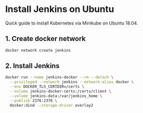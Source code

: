 # Install Jenkins on Ubuntu

Quick guide to install Kubernetes via Minikube on Ubuntu 18.04.

## 1. Create docker network

```bash
docker network create jenkins
```

## 2. Install Jenkins

```bash
docker run --name jenkins-docker --rm --detach \
  --privileged --network jenkins --network-alias docker \
  --env DOCKER_TLS_CERTDIR=/certs \
  --volume jenkins-docker-certs:/certs/client \
  --volume jenkins-data:/var/jenkins_home \
  --publish 2376:2376 \
  docker:dind --storage-driver overlay2
```
